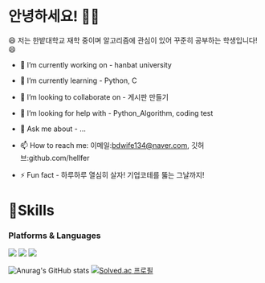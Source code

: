 # 안녕하세요! 👋👋



<p align="left">
😄 저는 한밭대학교 재학 중이며 알고리즘에 관심이 있어 꾸준히 공부하는 학생입니다! 😄
 
- 🔭 I’m currently working on - hanbat university
 
- 🌱 I’m currently learning - Python, C
  
- 👯 I’m looking to collaborate on - 게시판 만들기
  
- 🤔 I’m looking for help with - Python_Algorithm, coding test
  
- 💬 Ask me about - ...
  
- 📫 How to reach me: 이메일:bdwife134@naver.com, 깃허브:github.com/hellfer
  
- ⚡ Fun fact - 하루하루 열심히 살자! 기업코테를 뚫는 그날까지!
</p>



 
 # 💪Skills
### Platforms & Languages
 <img src="https://img.shields.io/badge/Python-3776AB?style=squre&logo=python&logoColor=white"/>  <img src="https://img.shields.io/badge/C-A8B9CC?style=squre&logo=c&logoColor=white"/> <img src="https://img.shields.io/badge/github-181717?style=squre&logo=github&logoColor=white">





![Anurag's GitHub stats](https://github-readme-stats.vercel.app/api?username=hellfer&show_icons=true&theme=radical)    [![Solved.ac
프로필](http://mazassumnida.wtf/api/generate_badge?boj=bdwife)](https://solved.ac/bdwife) 
